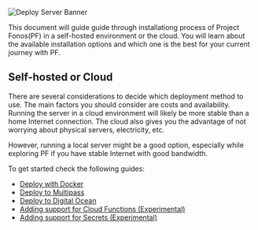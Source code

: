 ![Deploy Server Banner](https://raw.githubusercontent.com/fonoster/fonos/main/docs/assets/images/deploy_banner.png)

This document will guide guide through installationg process of Project Fonos(PF) in a self-hosted environment or the cloud. You will learn about the available installation options and which one is the best for your current journey with PF.

## Self-hosted or Cloud

There are several considerations to decide which deployment method to use. The main factors you should consider are costs and availability. Running the server in a cloud environment will likely be more stable than a home Internet connection. The cloud also gives you the advantage of not worrying about physical servers, electricity, etc.

However, running a local server might be a good option, especially while exploring PF if you have stable Internet with good bandwidth.

To get started check the following guides:

- [Deploy with Docker](./deploy-with-docker.md)
- [Deploy to Multipass](./deploy-to-multipass.md)
- [Deploy to Digital Ocean](./deploy-to-digitalocean.md)
- [Adding support for Cloud Functions (Experimental)](./adding_support_for_functions.md)
- [Adding support for Secrets (Experimental)](./adding_support_for_secrets.md)
